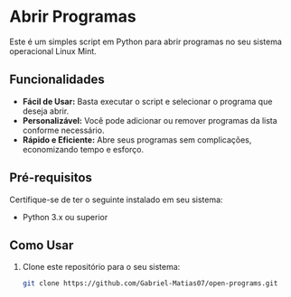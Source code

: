 # Abrir Programas

Este é um simples script em Python para abrir programas no seu sistema operacional Linux Mint.

## Funcionalidades

- **Fácil de Usar:** Basta executar o script e selecionar o programa que deseja abrir.
- **Personalizável:** Você pode adicionar ou remover programas da lista conforme necessário.
- **Rápido e Eficiente:** Abre seus programas sem complicações, economizando tempo e esforço.

## Pré-requisitos

Certifique-se de ter o seguinte instalado em seu sistema:
- Python 3.x ou superior

## Como Usar

1. Clone este repositório para o seu sistema:
   ```bash
   git clone https://github.com/Gabriel-Matias07/open-programs.git
